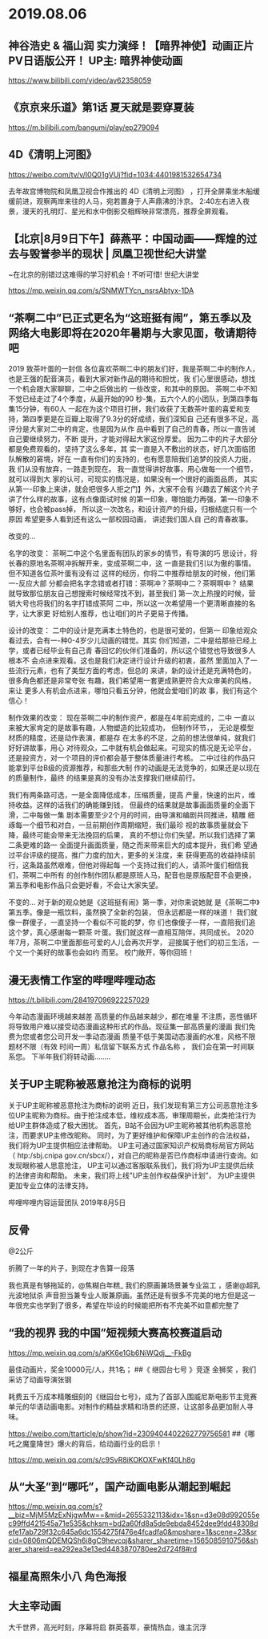 # 2019.08.06


## 神谷浩史 & 福山润 实力演绎！【暗界神使】动画正片PV日语版公开！ UP主: 暗界神使动画

https://www.bilibili.com/video/av62358059
 
## 《京京来乐道》第1话 夏天就是要穿夏装

https://m.bilibili.com/bangumi/play/ep279094
## 4D《清明上河图》

https://weibo.com/tv/v/I0Q01gVUj?fid=1034:4401981532654734

去年故宫博物院和凤凰卫视合作推出的  4D《清明上河图》 ，打开全屏乘坐木船缓缓前进，观察两岸来往的人马，宛若置身于人声鼎沸的汴京。
2:40左右进入夜景，漫天的孔明灯、星光和水中倒影交相辉映非常漂亮，推荐全屏观看。
## 【北京|8月9日下午】薛燕平：中国动画——辉煌的过去与毁誉参半的现状 | 凤凰卫视世纪大讲堂 

~在北京的别错过这难得的学习好机会！不听可惜!
世纪大讲堂

https://mp.weixin.qq.com/s/SNMWTYcn_nsrsAbtyx-1DA
## “茶啊二中”已正式更名为“这班挺有闹”，第五季以及网络大电影即将在2020年暑期与大家见面，敬请期待吧  

2019
致茶叶蛋的一封信
各位喜欢茶啊二中的朋友们好，我是茶啊二中的制作人，
也是王强的配音演员，看到大家对新作品的期待和担忧，我
们心里很感动，想找一个机会跟大家聊聊，二中之后做出的
一些改变，和其中的原因。
茶啊二中不知不觉已经走过了4个季度，从最开始的90
秒-集，五六个人的小团队，到第四季每集15分钟，有60人
一起在为这个项目打拼，我们收获了无数茶叶蛋的喜爱和支
持，第四季更是在豆瓣上取得了9.3分的好成绩，我们深知自
己还有很多不足，高评分是大家对二中的肯定，也是因为从作
品中看到了自己的青春，所以一直告诫自己要继续努力，不断
提升，才能对得起大家这份厚爱。
因为二中的片子大部分都是免费观看的，坚持了这么多年，其
实一直是入不敷出的状态，好几次面临团队解散的窘境，好在
一直有你们的支持的，也有愿意陪我们追梦的投资人力挺，我
们从没有放弃，一路走到现在。
我一直觉得讲好故事，用心做每一一个细节，就可以得到大
家的认可，可现实的情况是，如果没有一个很好的画面品质，
其实从第一-印象上来讲，就会把很多人拒之门】外，大家不会有
兴趣去了解这个片子讲了什么样的故事，这有点像面试时候
的第一印象，哪怕能力再强，第一-印象不够好，也会被pass掉，
所以这一次改名，和设计资产的升级，归根结底只有一个原因
希望更多人看到还有这么一部校园动画， 讲述我们国人自
己的青春故事。

改变的...

名字的改变：
茶啊二中这个名里面有团队的家乡的情节，有导演的巧
思设计，将长春的原地名茶啊冲拆解开来，变成茶啊二中，这
一直是我们引以为傲的事情。但不知道各位茶叶蛋有没有过
这样的经历，你将二中推荐给朋友的时候，他们第一-反应大部
分都会把名字念错或者打错：茶啊冲？茶啊中二？茶啊啊中？
结果就导致那位朋友自己想搜索时候经常找不到，甚至我们
第一次上热搜的时候，营销大号也将我们的名字打错成茶阿
二中，所以这一次希望用一个更清晰直接的名字，让大家更
好给别人推荐，也让咱们的片子更易于传播。

设计的改变：
二中的设计是充满本土特色的，也是很可爱的，但第一
印象给观众看过去，会有一-种0-4岁少儿动画的错觉。其实
你们知道，二中是给那些已经上学，或者已经毕业有自己青
春回忆的伙伴们准备的，所以这个错觉也导致很多人根本不
会点进来观看。这也是我们决定进行设计升级的初衷，虽然
里面加入了一些流行元素，也有了美型方面的考虑，但总的
来讲，新的设计还是充满特色的，很多角色都还是非常夸张
有趣，我们希望用一套更成熟更符合大众审美的风格，来让
更多人有机会点进来，哪怕只看五分钟，他就会爱咱们的故
事，我们有这个信心！


制作效果的改变：
现在茶啊二中的制作资产，都是在4年前完成的，二中
一直以来被大家肯定的是故事有趣，人物塑造的比较成功，
但制作环节，， 无论是模型材质的精度，还是动作表演，都是存
在太多的不足，之前的想法很单纯，就我们好好讲故事，用心
对待观众，二中就有机会做起来。可现实的情况是无论平台，
还是投资方，对一个项目的评价都会基于整体质量进行考核。
二中过往的作品只能拿到平台B级的资源推荐，和那些大制
作的动画是无法竞争的，如果还是以现在的质量制作，最终
的结果是真的没有办法支撑我们继续前行。

我们有两条路可选，一是全面降低成本，压缩质量，提高
产量，快速的出片，维持收益。这样的话我们的确能赚到钱，
但最终的结果就是故事画面质量的全面下滑，二中每做一集
剧本需要至少2个月的时间，由导演和编剧共同推进，精雕
细琢每一个细节和对白，一旦前期创作周期缩短，我们最珍
视的故事质量就会下降，最终可能会带来无法挽回的后果，
真的不想让你们失望。所以我们选择了第二条更难的路一
全面提升画面质量，随之而来带来巨大的成本提升，我们希
望通过平台评级的提高，推广力度的加大，更多的关注度，来
获得更高的收益持续前行，这条路虽然艰难，但他对得起每
一个支持过我们的人，请茶叶蛋们相信我们，茶啊二中所有
的创作制作团队都是原班人马，配音也是原版配音不会更换，
第五季和电影作品只会更好看，不会让大家失望。

不变的...
对于新的观众她是《这班挺有闹》第一季，对你来说她就
是《茶啊二中》第五季。像是一瓶饮料，虽然换了全新的包装，
但永远都是一样的味道！
我们就像一群傻子，一直坚持一个看似不可能的梦，你
们也像傻子一样，一直陪我们追这个梦，真心感谢每一颗茶
叶蛋。我们就这样一直相互陪伴，共同成长。
2020年7月，茶啊二中里面那些可爱的人儿会再次开学，
迎接属于他们的初三生活，一个又一个美好的故事也会如约
而至。
校门敞开，等你回班！
## 漫无表情工作室的哔哩哔哩动态

https://t.bilibili.com/284197096922257029

今年动态漫画环境越来越差 高质量的作品越来越少，都在堆量 不注质，恶性循环 将导致用户难以接受动态漫画这种形式的作品。现征集一部高质量的漫画 我们免费为您或者您公司开发一季动态漫画 质量不低于美国动态漫画的水准，风格不限 题材不限（有效 时间一周）私信留下联系方式 作品名称 ， 我们会在第一时间联系您。
下半年我们将转动画........
## 关于UP主昵称被恶意抢注为商标的说明
关于UP主昵称被恶意抢注为商标的说明
近日，我们发现有第三方公司恶意抢注多位UP主昵称为商标。由于抢注成本低，维权成本高，审理周期长，此类抢注行为给UP主群体造成了极大困扰。
首先，B站不会因为UP主昵称被其他机构恶意抢注，而要求UP主修改昵称。
同时，为了更好维护和保障UP主创作的合法权益，我们将为UP主提供相应法律帮助。
UP主可通过国家知识产权局商标局官方网站（ htp:/sbj.cnipa gov.cn/sbcx/），对自己的昵称是否已作商标申请进行查询。如发现眼称被人思意抢注， UP主可以通过客服联系我们，我们将为UP主提供后续的法律咨询和帮助。
未来，我们将上线"UP主创作权益保护计划”， 为UP主提供更加专业立体的法律支持。

哔哩哔哩内容运营团队
2019年8月5日
## 反骨

@2公斤

折腾了一年的片子，到现在才告算一段落

我也真是有够拖延的，@焦糊白年糕_ 我们的原画兼场景兼专业监工  ，感谢@超乳光波地狱杀 声音担当兼专业人贩兼原画。虽然还是有很多不完美的地方但是这一年很充实也学到了很多，希望在毕设的时候能把所有不完美不如意都完整了
## “我的视界 我的中国”短视频大赛高校赛道启动

https://mp.weixin.qq.com/s/aKK6e1Gb6NiWQdj__-FkBg

最佳动画片，奖金10000元/人，共1名；
##《 继园台七号  》竞逐 金狮奖  ，我们采访了动画导演张钢

耗费五千万成本精雕细刻的《继园台七号》，成为了首部入围威尼斯电影节主竞赛单元的华语动画电影。对制作的精益求精和场景的还原，让这部多品更加耐人寻味。

https://weibo.com/ttarticle/p/show?id=2309404402262779756581
##《哪吒之魔童降世》爆火的背后，给动画行业的启示！

https://mp.weixin.qq.com/s/c9SvR8iKOKOXFwKf40Lh8g
## 从“大圣”到“哪吒”，国产动画电影从潮起到崛起

https://mp.weixin.qq.com/s?__biz=MjM5MzExNjgwMw==&mid=2655332113&idx=1&sn=d3e08d992055ec99ffd421545a71e535&chksm=bd2a60fd8a5de9ebda8452dee9fdd48308defe17ab729f32c645a6dc1554275f476e4fcadfa0&mpshare=1&scene=23&srcid=0806mQDEMQSh6i8gC9hevcqj&sharer_sharetime=1565085910756&sharer_shareid=ea292ea3e13ed4483870780ee2d724f8#rd
## 福星高照朱小八 角色海报
## 大主宰动画 

大千世界，高光时刻，序幕将启
群英荟萃，豪情热血，谁主沉浮
 